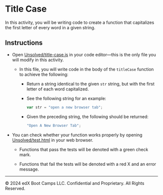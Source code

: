 # Title Case

In this activity, you will be writing code to create a function that capitalizes the first letter of every word in a given string.

## Instructions

* Open [Unsolved/title-case.js](Unsolved/title-case.js) in your code editor&mdash;this is the only file you will modify in this activity.

  * In this file, you will write code in the body of the `titleCase` function to achieve the following:

    * Return a string identical to the given `str` string, but with the first letter of each word capitalized.

    * See the following string for an example:

      ```js
      var str = "open a new browser tab";
      ```

    * Given the preceding string, the following should be returned:

      ```js
      "Open A New Browser Tab";
      ```

* You can check whether your function works properly by opening [Unsolved/test.html](Unsolved/test.html) in your web browser.

  * Functions that pass the tests will be denoted with a green check mark.

  * Functions that fail the tests will be denoted with a red X and an error message.

- - -

&copy; 2024 edX Boot Camps LLC. Confidential and Proprietary. All Rights Reserved.
